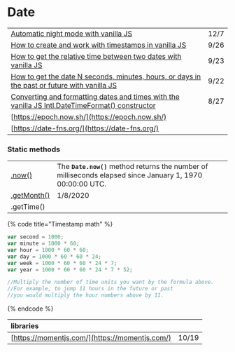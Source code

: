 # Date

|  |  |
| :--- | :--- |
| [Automatic night mode with vanilla JS](https://gomakethings.com/automatic-night-mode-with-vanilla-js/) | 12/7 |
| [How to create and work with timestamps in vanilla JS](https://gomakethings.com/how-to-create-and-work-with-timestamps-in-vanilla-js/?mc_cid=2d3f04ec35&mc_eid=[UNIQID]) | 9/26 |
| [How to get the relative time between two dates with vanilla JS](https://gomakethings.com/how-to-get-the-relative-time-between-two-dates-with-vanilla-js/?mc_cid=0cd90d97a3&mc_eid=[UNIQID]) | 9/23 |
| [How to get the date N seconds, minutes, hours, or days in the past or future with vanilla JS](https://gomakethings.com/how-to-get-the-date-n-seconds-minutes-hours-or-days-in-the-past-or-future-with-vanilla-js/?mc_cid=b7bc299017&mc_eid=[UNIQID]) | 9/22 |
| [Converting and formatting dates and times with the vanilla JS Intl.DateTimeFormat\(\) constructor](https://gomakethings.com/converting-and-formatting-dates-and-times-with-the-vanilla-js-intl.datetimeformat-constructor/?mc_cid=1e27b71591&mc_eid=[UNIQID]) | 8/27 |
| [https://epoch.now.sh/](https://epoch.now.sh/) |  |
| [https://date-fns.org/](https://date-fns.org/) |  |

### Static methods

|  |  |
| :--- | :--- |
| [.now\(\)](https://developer.mozilla.org/en-US/docs/Web/JavaScript/Reference/Global_Objects/Date/now) | The **`Date.now()`** method returns the number of milliseconds elapsed since January 1, 1970 00:00:00 UTC. |
| [.getMonth\(\)](https://gomakethings.com/getting-formatted-months-with-vanilla-js/) | 1/8/2020 |
| .getTime\(\) |  |

{% code title="Timestamp math" %}
```javascript
var second = 1000;
var minute = 1000 * 60;
var hour = 1000 * 60 * 60;
var day = 1000 * 60 * 60 * 24;
var week = 1000 * 60 * 60 * 24 * 7;
var year = 1000 * 60 * 60 * 24 * 7 * 52;

//Multiply the number of time units you want by the formula above.
//For example, to jump 11 hours in the future or past
//you would multiply the hour numbers above by 11.
```
{% endcode %}

| libraries |  |
| :--- | :--- |
| [https://momentjs.com/](https://momentjs.com/) | 10/19 |

